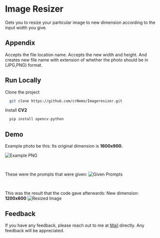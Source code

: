 
# Image Resizer

Gets you to resize your particular image to new dimension according to the input width you give.



## Appendix

Accepts the file location name. Accepts the new width and height. And creates new file name with extension of whether the photo should be in (JPG,PNG) format.


## Run Locally

Clone the project

```bash
  git clone https://github.com/crNemo/Imageresizer.git
```

Install **CV2**

```python
  pip install opencv-python
```


## Demo

Example photo be this: Its original dimension is **1600x900.**

![Example PNG](https://github.com/user-attachments/assets/93ecee49-ab45-43ab-818d-909ee81c7bee)

<br>

These were the prompts that were given:
![Given Prompts](https://github.com/user-attachments/assets/0c242db6-5e21-4962-8c0d-4f6109d508be)

<br>

This was the result that the code gave afterwards:
New dimension: **1200x600**
![Resized Image](https://github.com/user-attachments/assets/582f6eab-a0e7-442a-80be-884daf97cdf4)





## Feedback

If you have any feedback, please reach out to me at [Mail](mailto:crnemo07@gmail.com) directly. Any feedback will be appreciated.
